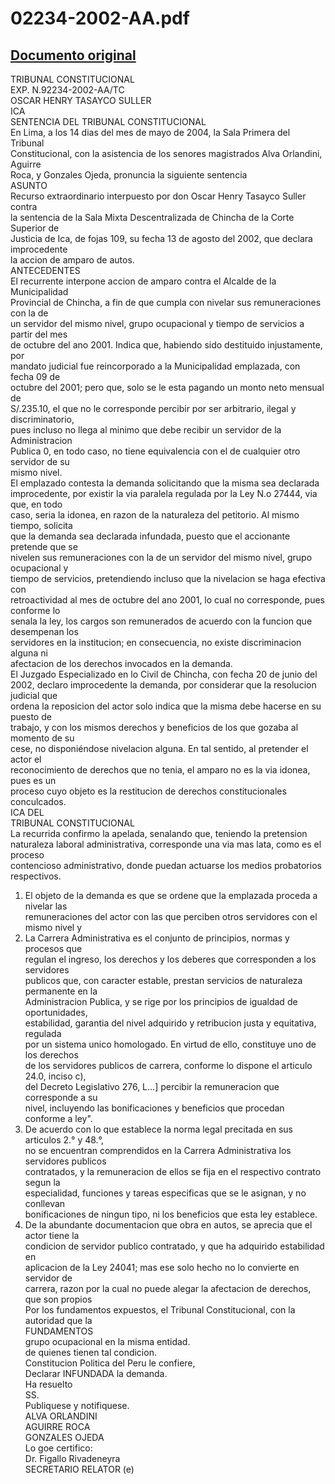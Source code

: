 
02234-2002-AA.pdf
=================
  
[Documento original](https://tc.gob.pe/jurisprudencia/2004/02234-2002-AA.pdf)  
---  
TRIBUNAL CONSTITUCIONAL  
EXP. N.92234-2002-AA/TC  
OSCAR HENRY TASAYCO SULLER  
ICA  
SENTENCIA DEL TRIBUNAL CONSTITUCIONAL  
En Lima, a los 14 dias del mes de mayo de 2004, la Sala Primera del Tribunal  
Constitucional, con la asistencia de los senores magistrados Alva Orlandini, Aguirre  
Roca, y Gonzales Ojeda, pronuncia la siguiente sentencia  
ASUNTO  
Recurso extraordinario interpuesto por don Oscar Henry Tasayco Suller contra  
la sentencia de la Sala Mixta Descentralizada de Chincha de la Corte Superior de  
Justicia de Ica, de fojas 109, su fecha 13 de agosto del 2002, que declara improcedente  
la accion de amparo de autos.  
ANTECEDENTES  
El recurrente interpone accion de amparo contra el Alcalde de la Municipalidad  
Provincial de Chincha, a fin de que cumpla con nivelar sus remuneraciones con la de  
un servidor del mismo nivel, grupo ocupacional y tiempo de servicios a partir del mes  
de octubre del ano 2001. Indica que, habiendo sido destituido injustamente, por  
mandato judicial fue reincorporado a la Municipalidad emplazada, con fecha 09 de  
octubre del 2001; pero que, solo se le esta pagando un monto neto mensual de  
S/.235.10, el que no le corresponde percibir por ser arbitrario, ilegal y discriminatorio,  
pues incluso no llega al minimo que debe recibir un servidor de la Administracion  
Publica 0, en todo caso, no tiene equivalencia con el de cualquier otro servidor de su  
mismo nivel.  
El emplazado contesta la demanda solicitando que la misma sea declarada  
improcedente, por existir la via paralela regulada por la Ley N.o 27444, via que, en todo  
caso, seria la idonea, en razon de la naturaleza del petitorio. Al mismo tiempo, solicita  
que la demanda sea declarada infundada, puesto que el accionante pretende que se  
nivelen sus remuneraciones con la de un servidor del mismo nivel, grupo ocupacional y  
tiempo de servicios, pretendiendo incluso que la nivelacion se haga efectiva con  
retroactividad al mes de octubre del ano 2001, lo cual no corresponde, pues conforme lo  
senala la ley, los cargos son remunerados de acuerdo con la funcion que desempenan los  
servidores en la institucion; en consecuencia, no existe discriminacion alguna ni  
afectacion de los derechos invocados en la demanda.  
El Juzgado Especializado en lo Civil de Chincha, con fecha 20 de junio del  
2002, declaro improcedente la demanda, por considerar que la resolucion judicial que  
ordena la reposicion del actor solo indica que la misma debe hacerse en su puesto de  
trabajo, y con los mismos derechos y beneficios de los que gozaba al momento de su  
cese, no disponiéndose nivelacion alguna. En tal sentido, al pretender el actor el  
reconocimiento de derechos que no tenia, el amparo no es la via idonea, pues es un  
proceso cuyo objeto es la restitucion de derechos constitucionales conculcados.  
ICA DEL  
TRIBUNAL CONSTITUCIONAL  
La recurrida confirmo la apelada, senalando que, teniendo la pretension  
naturaleza laboral administrativa, corresponde una via mas lata, como es el proceso  
contencioso administrativo, donde puedan actuarse los medios probatorios respectivos.  
1. El objeto de la demanda es que se ordene que la emplazada proceda a nivelar las  
remuneraciones del actor con las que perciben otros servidores con el mismo nivel y  
2. La Carrera Administrativa es el conjunto de principios, normas y procesos que  
regulan el ingreso, los derechos y los deberes que corresponden a los servidores  
publicos que, con caracter estable, prestan servicios de naturaleza permanente en la  
Administracion Publica, y se rige por los principios de igualdad de oportunidades,  
estabilidad, garantia del nivel adquirido y retribucion justa y equitativa, regulada  
por un sistema unico homologado. En virtud de ello, constituye uno de los derechos  
de los servidores publicos de carrera, conforme lo dispone el articulo 24.0, inciso c),  
del Decreto Legislativo 276, L...] percibir la remuneracion que corresponde a su  
nivel, incluyendo las bonificaciones y beneficios que procedan conforme a ley".  
3. De acuerdo con lo que establece la norma legal precitada en sus articulos 2.° y 48.°,  
no se encuentran comprendidos en la Carrera Administrativa los servidores publicos  
contratados, y la remuneracion de ellos se fija en el respectivo contrato segun la  
especialidad, funciones y tareas especificas que se le asignan, y no conllevan  
bonificaciones de ningun tipo, ni los beneficios que esta ley establece.  
4. De la abundante documentacion que obra en autos, se aprecia que el actor tiene la  
condicion de servidor publico contratado, y que ha adquirido estabilidad en  
aplicacion de la Ley 24041; mas ese solo hecho no lo convierte en servidor de  
carrera, razon por la cual no puede alegar la afectacion de derechos, que son propios  
Por los fundamentos expuestos, el Tribunal Constitucional, con la autoridad que la  
FUNDAMENTOS  
grupo ocupacional en la misma entidad.  
de quienes tienen tal condicion.  
Constitucion Politica del Peru le confiere,  
Declarar INFUNDADA la demanda.  
Ha resuelto  
SS.  
Publiquese y notifiquese.  
ALVA ORLANDINI  
AGUIRRE ROCA  
GONZALES OJEDA  
Lo goe certifico:  
Dr. Figallo Rivadeneyra  
SECRETARIO RELATOR (e)